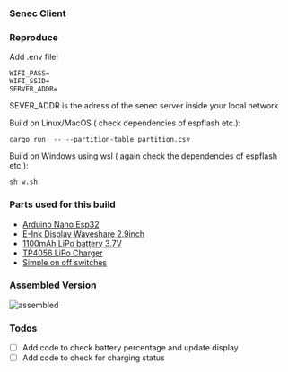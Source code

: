 ### Senec Client

### Reproduce
Add .env file!

```shell
WIFI_PASS=
WIFI_SSID=
SERVER_ADDR=
```
SEVER_ADDR is the adress of the senec server inside your local network


Build on Linux/MacOS ( check dependencies of espflash etc.):
```shell
cargo run  -- --partition-table partition.csv

```
Build on Windows using wsl ( again check the dependencies of espflash etc.):
```shell
sh w.sh
```

### Parts used for this build
- [Arduino Nano Esp32](https://store.arduino.cc/products/nano-esp32)
- [E-Ink Display Waveshare 2.9inch ](https://www.waveshare.com/2.9inch-e-paper-module.htm)
- [1100mAh LiPo battery 3.7V](https://www.amazon.de/EEMB-Lithium-Wiederaufladbarer-Lipo-Akku-JST-Anschluss/dp/B08FD39Y5R)
- [TP4056 LiPo Charger](https://www.amazon.de/-/en/dp/B07XG5F9T3)
- [Simple on off switches](https://www.amazon.de/-/en/dp/B09QQKMWRR)


### Assembled Version

![assembled](https://github.com/user-attachments/assets/8fb80f75-c8ca-481f-b833-c66c744cd7ce)




### Todos
- [ ] Add code to check battery percentage and update display
- [ ] Add code to check for charging status
